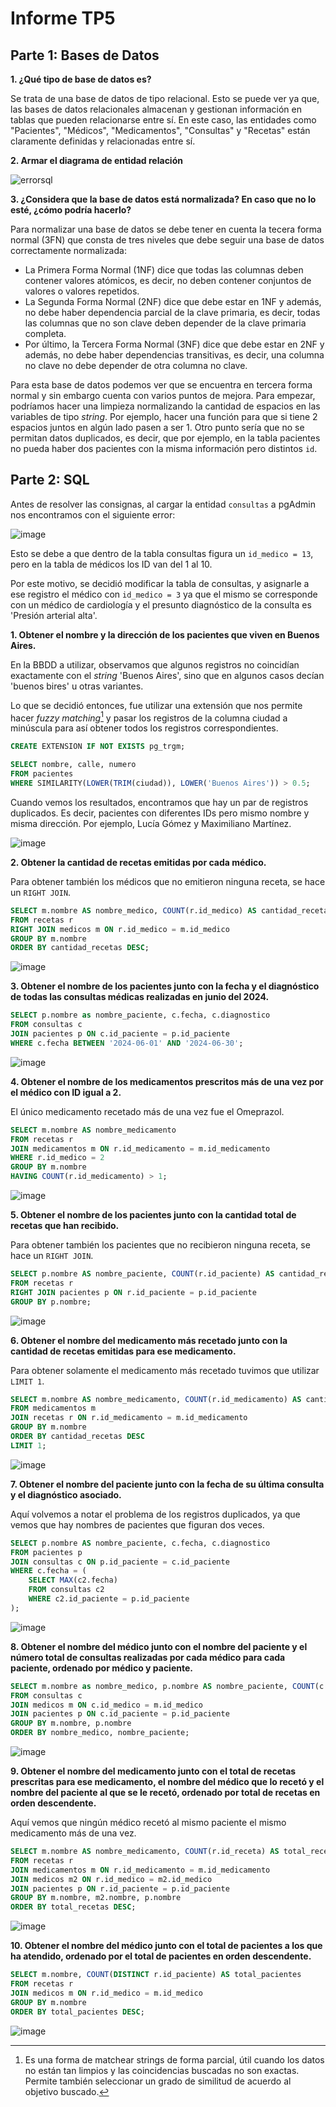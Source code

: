 # Informe TP5

## Parte 1: Bases de Datos

**1. ¿Qué tipo de base de datos es?**

Se trata de una base de datos de tipo relacional. Esto se puede ver ya que, las bases de datos relacionales almacenan y gestionan información en tablas que pueden relacionarse entre sí. En este caso, las entidades como "Pacientes", "Médicos", "Medicamentos", "Consultas" y "Recetas" están claramente definidas y relacionadas entre sí.

**2. Armar el diagrama de entidad relación**

![errorsql](./figs/ERD.png)

**3. ¿Considera que la base de datos está normalizada? En caso que no lo esté, ¿cómo podría hacerlo?**

Para normalizar una base de datos se debe tener en cuenta la tecera forma normal (3FN) que consta de tres niveles que debe seguir una base de datos correctamente normalizada:

- La Primera Forma Normal (1NF) dice que todas las columnas deben contener valores atómicos, es decir, no deben contener conjuntos de valores o valores repetidos.
- La Segunda Forma Normal (2NF) dice que debe estar en 1NF y además, no debe haber dependencia parcial de la clave primaria, es decir, todas las columnas que no son clave deben depender de la clave primaria completa.
- Por último, la Tercera Forma Normal (3NF) dice que debe estar en 2NF y además, no debe haber dependencias transitivas, es decir, una columna no clave no debe depender de otra columna no clave.

Para esta base de datos podemos ver que se encuentra en tercera forma normal y sin embargo cuenta con varios puntos de mejora. Para empezar, podríamos hacer una limpieza normalizando la cantidad de espacios en las variables de tipo _string_. Por ejemplo, hacer una función para que si tiene 2 espacios juntos en algún lado pasen a ser 1. Otro punto sería que no se permitan datos duplicados, es decir, que por ejemplo, en  la tabla pacientes no pueda haber dos pacientes con la misma información pero distintos `id`.


## Parte 2: SQL

Antes de resolver las consignas, al cargar la entidad `consultas` a pgAdmin nos encontramos con el siguiente error:

![image](./figs/errorsql.png)

Esto se debe a que dentro de la tabla consultas figura un `id_medico = 13`, pero en la tabla de médicos los ID van del 1 al 10.

Por este motivo, se decidió modificar la tabla de consultas, y asignarle a ese registro el médico con `id_medico = 3` ya que el mismo se corresponde con un médico de cardiología y el presunto diagnóstico de la consulta es 'Presión arterial alta'.

**1. Obtener el nombre y la dirección de los pacientes que viven en Buenos Aires.**

En la BBDD a utilizar, observamos que algunos registros no coincidían exactamente con el _string_ 'Buenos Aires', sino que en algunos casos decían 'buenos bires' u otras variantes.

Lo que se decidió entonces, fue utilizar una extensión que nos permite hacer _fuzzy matching_[^1] y pasar los registros de la columna ciudad a minúscula para así obtener todos los registros correspondientes.

[^1]: Es una forma de matchear strings de forma parcial, útil cuando los datos no están tan limpios y las coincidencias buscadas no son exactas. Permite también seleccionar un grado de similitud de acuerdo al objetivo buscado.

``` sql
CREATE EXTENSION IF NOT EXISTS pg_trgm;

SELECT nombre, calle, numero
FROM pacientes
WHERE SIMILARITY(LOWER(TRIM(ciudad)), LOWER('Buenos Aires')) > 0.5;
```

Cuando vemos los resultados, encontramos que hay un par de registros duplicados. Es decir, pacientes con diferentes IDs pero mismo nombre y misma dirección. Por ejemplo, Lucía Gómez y Maximiliano Martínez.

![image](./figs/out1.png)

**2. Obtener la cantidad de recetas emitidas por cada médico.**

Para obtener también los médicos que no emitieron ninguna receta, se hace un `RIGHT JOIN`.

``` sql
SELECT m.nombre AS nombre_medico, COUNT(r.id_medico) AS cantidad_recetas
FROM recetas r
RIGHT JOIN medicos m ON r.id_medico = m.id_medico
GROUP BY m.nombre
ORDER BY cantidad_recetas DESC;
```

![image](./figs/out2.png)

**3. Obtener el nombre de los pacientes junto con la fecha y el diagnóstico de todas las consultas médicas realizadas en junio del 2024.**

``` sql
SELECT p.nombre as nombre_paciente, c.fecha, c.diagnostico
FROM consultas c
JOIN pacientes p ON c.id_paciente = p.id_paciente
WHERE c.fecha BETWEEN '2024-06-01' AND '2024-06-30';
```

![image](./figs/out3.png)

**4. Obtener el nombre de los medicamentos prescritos más de una vez por el médico con ID igual a 2.**

El único medicamento recetado más de una vez fue el Omeprazol.

``` sql
SELECT m.nombre AS nombre_medicamento
FROM recetas r
JOIN medicamentos m ON r.id_medicamento = m.id_medicamento
WHERE r.id_medico = 2
GROUP BY m.nombre
HAVING COUNT(r.id_medicamento) > 1;
```

![image](./figs/out4.png)

**5. Obtener el nombre de los pacientes junto con la cantidad total de recetas que han recibido.**

Para obtener también los pacientes que no recibieron ninguna receta, se hace un `RIGHT JOIN`.

```sql
SELECT p.nombre AS nombre_paciente, COUNT(r.id_paciente) AS cantidad_recetas
FROM recetas r
RIGHT JOIN pacientes p ON r.id_paciente = p.id_paciente
GROUP BY p.nombre;
```
![image](./figs/out5.png)

**6. Obtener el nombre del medicamento más recetado junto con la cantidad de recetas emitidas para ese medicamento.**

Para obtener solamente el medicamento más recetado tuvimos que utilizar `LIMIT 1`.

```sql
SELECT m.nombre AS nombre_medicamento, COUNT(r.id_medicamento) AS cantidad_recetas
FROM medicamentos m
JOIN recetas r ON r.id_medicamento = m.id_medicamento
GROUP BY m.nombre
ORDER BY cantidad_recetas DESC
LIMIT 1;
```

![image](./figs/out6.png)

**7. Obtener el nombre del paciente junto con la fecha de su última consulta y el diagnóstico asociado.**

Aquí volvemos a notar el problema de los registros duplicados, ya que vemos que hay nombres de pacientes que figuran dos veces.

```sql
SELECT p.nombre AS nombre_paciente, c.fecha, c.diagnostico
FROM pacientes p
JOIN consultas c ON p.id_paciente = c.id_paciente
WHERE c.fecha = (
	SELECT MAX(c2.fecha)
	FROM consultas c2
	WHERE c2.id_paciente = p.id_paciente
);
```

![image](./figs/out7.png)

**8. Obtener el nombre del médico junto con el nombre del paciente y el número total de consultas realizadas por cada médico para cada paciente, ordenado por médico y paciente.**



```sql
SELECT m.nombre as nombre_medico, p.nombre AS nombre_paciente, COUNT(c.id_consulta) AS total_consultas
FROM consultas c
JOIN medicos m ON c.id_medico = m.id_medico
JOIN pacientes p ON c.id_paciente = p.id_paciente
GROUP BY m.nombre, p.nombre
ORDER BY nombre_medico, nombre_paciente;
```

![image](./figs/out8.png)

**9. Obtener el nombre del medicamento junto con el total de recetas prescritas para ese medicamento, el nombre del médico que lo recetó y el nombre del paciente al que se le recetó, ordenado por total de recetas en orden descendente.**

Aquí vemos que ningún médico recetó al mismo paciente el mismo medicamento más de una vez.

```sql
SELECT m.nombre AS nombre_medicamento, COUNT(r.id_receta) AS total_recetas, m2.nombre AS nombre_medico, p.nombre AS nombre_paciente
FROM recetas r
JOIN medicamentos m ON r.id_medicamento = m.id_medicamento
JOIN medicos m2 ON r.id_medico = m2.id_medico
JOIN pacientes p ON r.id_paciente = p.id_paciente
GROUP BY m.nombre, m2.nombre, p.nombre
ORDER BY total_recetas DESC;
```

![image](./figs/out9.png)

**10. Obtener el nombre del médico junto con el total de pacientes a los que ha atendido, ordenado por el total de pacientes en orden descendente.**

```sql
SELECT m.nombre, COUNT(DISTINCT r.id_paciente) AS total_pacientes
FROM recetas r
JOIN medicos m ON r.id_medico = m.id_medico
GROUP BY m.nombre
ORDER BY total_pacientes DESC;
```

![image](./figs/out10.png)
